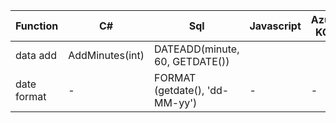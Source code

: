 |Function|C#|Sql|Javascript|Azure KQL|
|-|-|-|-|-|
|data add|AddMinutes(int)|DATEADD(minute, 60, GETDATE())||
|date format|-| FORMAT (getdate(), 'dd-MM-yy') |-|-|

